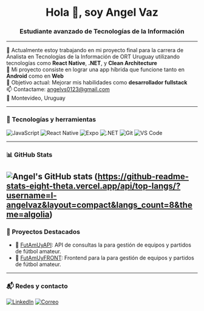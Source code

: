 <h1 align="center">Hola 👋, soy Angel Vaz</h1>
<h3 align="center">Estudiante avanzado de Tecnologías de la Información</h3>

---

🌱 Actualmente estoy trabajando en mi proyecto final para la carrera de Analista en Tecnologias de la Información de ORT Uruguay
utilizando tecnologías como **React Native**, **.NET**, y **Clean Architecture**  
💪 Mi proyecto consiste en lograr una app híbrida que funcione tanto en **Android** como en **Web**  
🎯 Objetivo actual: Mejorar mis habilidades como **desarrollador fullstack**  
📫 Contactame: angelvs0123@gmail.com  
📍 Montevideo, Uruguay

---

### 🧰 Tecnologías y herramientas
![JavaScript](https://img.shields.io/badge/-JavaScript-black?style=flat-square&logo=javascript)
![React Native](https://img.shields.io/badge/-React%20Native-black?style=flat-square&logo=react)
![Expo](https://img.shields.io/badge/-Expo-black?style=flat-square&logo=expo)
![.NET](https://img.shields.io/badge/-.NET-black?style=flat-square&logo=dotnet)
![Git](https://img.shields.io/badge/-Git-black?style=flat-square&logo=git)
![VS Code](https://img.shields.io/badge/-VS%20Code-black?style=flat-square&logo=visual-studio-code)

---

### 📊 GitHub Stats

![Angel's GitHub stats](https://github-readme-stats.vercel.app/api?username=l-angelvaz&show_icons=true&theme=radical)
(https://github-readme-stats-eight-theta.vercel.app/api/top-langs/?username=l-angelvaz&layout=compact&langs_count=8&theme=algolia)
---

### 🚀 Proyectos Destacados

- 🔗 [FutAmUyAPI](https://github.com/l-angelvaz/testProyectoIntegrador): API de consultas la para gestión de equipos y partidos de fútbol amateur.
- 🔗 [FutAmUyFRONT](https://github.com/l-angelvaz/testProyectoIntegradorFE): Frontend para la para gestión de equipos y partidos de fútbol amateur.
---

### 📬 Redes y contacto

[![LinkedIn](https://img.shields.io/badge/-LinkedIn-0e76a8?style=flat-square&logo=linkedin&logoColor=white)](https://www.linkedin.com/in/l-angelvaz/)
[![Correo](https://img.shields.io/badge/-Email-black?style=flat-square&logo=gmail&logoColor=white)](mailto:angelvs0123@gmail.com)
